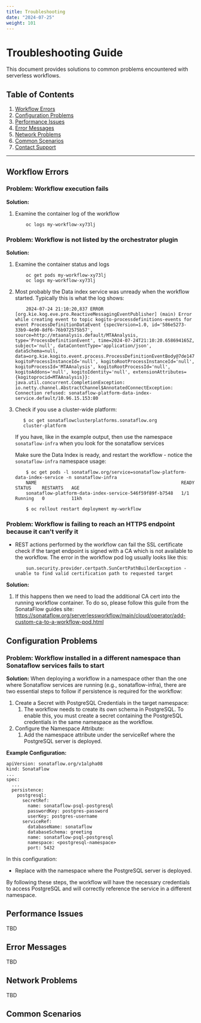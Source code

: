 ```yaml
---
title: Troubleshooting
date: "2024-07-25"
weight: 101
---
```



# Troubleshooting Guide

This document provides solutions to common problems encountered with serverless workflows.

## Table of Contents

1. [Workflow Errors](#workflow-errors)
2. [Configuration Problems](#configuration-problems)
3. [Performance Issues](#performance-issues)
4. [Error Messages](#error-messages)
5. [Network Problems](#network-problems)
6. [Common Scenarios](#common-scenarios)
7. [Contact Support](#contact-support)

---

## Workflow Errors

### Problem: Workflow execution fails

**Solution:**

1. Examine the container log of the workflow
    ```console
        oc logs my-workflow-xy73lj
    ```

### Problem: Workflow is not listed by the orchestrator plugin

**Solution:**

1. Examine the container status and logs
    ```console
        oc get pods my-workflow-xy73lj
        oc logs my-workflow-xy73lj
    ```

2. Most probably the Data index service was unready when the workflow started.
   Typically this is what the log shows:
    ```console
        2024-07-24 21:10:20,837 ERROR [org.kie.kog.eve.pro.ReactiveMessagingEventPublisher] (main) Error while creating event to topic kogito-processdefinitions-events for event ProcessDefinitionDataEvent {specVersion=1.0, id='586e5273-33b9-4e90-8df6-76b972575b57', source=http://mtaanalysis.default/MTAAnalysis, type='ProcessDefinitionEvent', time=2024-07-24T21:10:20.658694165Z, subject='null', dataContentType='application/json', dataSchema=null, data=org.kie.kogito.event.process.ProcessDefinitionEventBody@7de147e9, kogitoProcessInstanceId='null', kogitoRootProcessInstanceId='null', kogitoProcessId='MTAAnalysis', kogitoRootProcessId='null', kogitoAddons='null', kogitoIdentity='null', extensionAttributes={kogitoprocid=MTAAnalysis}}: java.util.concurrent.CompletionException: io.netty.channel.AbstractChannel$AnnotatedConnectException: Connection refused: sonataflow-platform-data-index-service.default/10.96.15.153:80
    ```

3. Check if you use a cluster-wide platform:
    ```console
       $ oc get sonataflowclusterplatforms.sonataflow.org
       cluster-platform
    ```
    If you have, like in the example output, then use the namespace `sonataflow-infra` when you look for the sonataflow services

    Make sure the Data Index is ready, and restart the workflow - notice the `sonataflow-infra` namespace usage:
    ```console
        $ oc get pods -l sonataflow.org/service=sonataflow-platform-data-index-service -n sonataflow-infra
        NAME                                                      READY   STATUS    RESTARTS   AGE
        sonataflow-platform-data-index-service-546f59f89f-b7548   1/1     Running   0          11kh
        
        $ oc rollout restart deployment my-workflow
    ```

### Problem: Workflow is failing to reach an HTTPS endpoint because it can't verify it

- REST actions performed by the workflow can fail the SSL certificate check if the target endpoint is signed with 
a CA which is not available to the workflow. The error in the workflow pod log usually looks like this:

    ```console
        sun.security.provider.certpath.SunCertPathBuilderException - unable to find valid certification path to requested target
    ```

**Solution:**

1. If this happens then we need to load the additional CA cert into the running
   workflow container. To do so, please follow this guile from the SonataFlow guides site:
   https://sonataflow.org/serverlessworkflow/main/cloud/operator/add-custom-ca-to-a-workflow-pod.html


## Configuration Problems

### Problem: Workflow installed in a different namespace than Sonataflow services fails to start

**Solution:**
When deploying a workflow in a namespace other than the one where Sonataflow services are running (e.g., sonataflow-infra), there are two essential steps to follow if persistence is required for the workflow:
1. Create a Secret with PostgreSQL Credentials in the target namespace:
    1. The workflow needs to create its own schema in PostgreSQL. To enable this, you must create a secret containing the PostgreSQL credentials in the same namespace as the workflow.
2. Configure the Namespace Attribute:
    1. Add the namespace attribute under the serviceRef where the PostgreSQL server is deployed.

**Example Configuration:**
```
apiVersion: sonataflow.org/v1alpha08
kind: SonataFlow
...
spec:
  ...
  persistence:
    postgresql:
      secretRef:
        name: sonataflow-psql-postgresql
        passwordKey: postgres-password
        userKey: postgres-username
      serviceRef:
        databaseName: sonataflow
        databaseSchema: greeting
        name: sonataflow-psql-postgresql
        namespace: <postgresql-namespace>
        port: 5432
```
In this configuration:
* Replace <postgresql-namespace> with the namespace where the PostgreSQL server is deployed.

By following these steps, the workflow will have the necessary credentials to access PostgreSQL and will correctly reference the service in a different namespace.

## Performance Issues
TBD
## Error Messages
TBD
## Network Problems
TBD
## Common Scenarios


